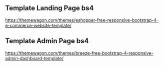 ## Template Landing Page bs4

https://themewagon.com/themes/eshopper-free-responsive-bootstrap-4-e-commerce-website-template/

## Template Admin Page bs4

https://themewagon.com/themes/breeze-free-bootstrap-4-responsive-admin-dashboard-template/